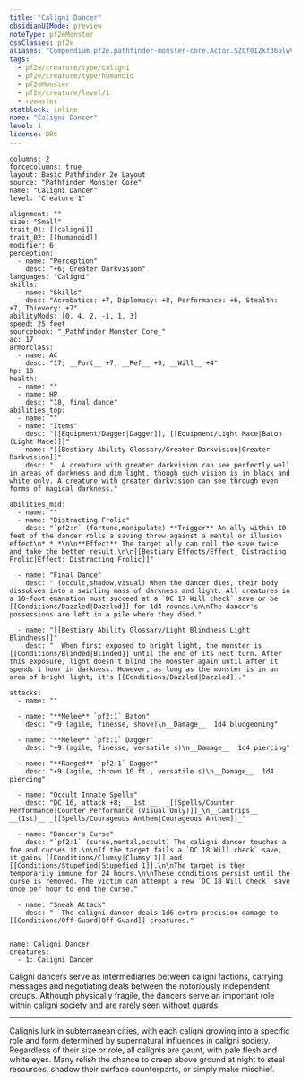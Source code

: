 ```yaml
---
title: "Caligni Dancer"
obsidianUIMode: preview
noteType: pf2eMonster
cssClasses: pf2e
aliases: "Compendium.pf2e.pathfinder-monster-core.Actor.SZCf0IZkf36plwVd" 
tags:
  - pf2e/creature/type/caligni
  - pf2e/creature/type/humanoid
  - pf2eMonster
  - pf2e/creature/level/1
  - remaster
statblock: inline
name: "Caligni Dancer"
level: 1
license: ORC
---
```


```statblock
columns: 2
forcecolumns: true
layout: Basic Pathfinder 2e Layout
source: "Pathfinder Monster Core"
name: "Caligni Dancer"
level: "Creature 1"

alignment: ""
size: "Small"
trait_01: [[caligni]]
trait_02: [[humanoid]]
modifier: 6
perception:
  - name: "Perception"
    desc: "+6; Greater Darkvision"
languages: "Caligni"
skills:
  - name: "Skills"
    desc: "Acrobatics: +7, Diplomacy: +8, Performance: +6, Stealth: +7, Thievery: +7"
abilityMods: [0, 4, 2, -1, 1, 3]
speed: 25 feet
sourcebook: "_Pathfinder Monster Core_"
ac: 17
armorclass:
  - name: AC
    desc: "17; __Fort__ +7, __Ref__ +9, __Will__ +4"
hp: 18
health:
  - name: ""
  - name: HP
    desc: "18, final dance"
abilities_top:
  - name: ""
  - name: "Items"
    desc: "[[Equipment/Dagger|Dagger]], [[Equipment/Light Mace|Baton (Light Mace)]]"
  - name: "[[Bestiary Ability Glossary/Greater Darkvision|Greater Darkvision]]"
    desc: "  A creature with greater darkvision can see perfectly well in areas of darkness and dim light, though such vision is in black and white only. A creature with greater darkvision can see through even forms of magical darkness."

abilities_mid:
  - name: ""
  - name: "Distracting Frolic"
    desc: "`pf2:r` (fortune,manipulate) **Trigger** An ally within 10 feet of the dancer rolls a saving throw against a mental or illusion effect\n* * *\n\n**Effect** The target ally can roll the save twice and take the better result.\n\n[[Bestiary Effects/Effect_ Distracting Frolic|Effect: Distracting Frolic]]"

  - name: "Final Dance"
    desc: " (occult,shadow,visual) When the dancer dies, their body dissolves into a swirling mass of darkness and light. All creatures in a 10-foot emanation must succeed at a `DC 17 Will check` save or be [[Conditions/Dazzled|Dazzled]] for 1d4 rounds.\n\nThe dancer's possessions are left in a pile where they died."

  - name: "[[Bestiary Ability Glossary/Light Blindness|Light Blindness]]"
    desc: "  When first exposed to bright light, the monster is [[Conditions/Blinded|Blinded]] until the end of its next turn. After this exposure, light doesn't blind the monster again until after it spends 1 hour in darkness. However, as long as the monster is in an area of bright light, it's [[Conditions/Dazzled|Dazzled]]."

attacks:
  - name: ""

  - name: "**Melee** `pf2:1` Baton"
    desc: "+9 (agile, finesse, shove)\n__Damage__  1d4 bludgeoning"

  - name: "**Melee** `pf2:1` Dagger"
    desc: "+9 (agile, finesse, versatile s)\n__Damage__  1d4 piercing"

  - name: "**Ranged** `pf2:1` Dagger"
    desc: "+9 (agile, thrown 10 ft., versatile s)\n__Damage__  1d4 piercing"

  - name: "Occult Innate Spells"
    desc: "DC 16, attack +8; __1st __  _[[Spells/Counter Performance|Counter Performance (Visual Only)]]_\n__Cantrips__  __(1st)__ _[[Spells/Courageous Anthem|Courageous Anthem]]_"

  - name: "Dancer's Curse"
    desc: "`pf2:1` (curse,mental,occult) The caligni dancer touches a foe and curses it.\n\nIf the target fails a `DC 18 Will check` save, it gains [[Conditions/Clumsy|Clumsy 1]] and [[Conditions/Stupefied|Stupefied 1]].\n\nThe target is then temporarily immune for 24 hours.\n\nThese conditions persist until the curse is removed. The victim can attempt a new `DC 18 Will check` save once per hour to end the curse."

  - name: "Sneak Attack"
    desc: "  The caligni dancer deals 1d6 extra precision damage to [[Conditions/Off-Guard|Off-Guard]] creatures."
 
```

```encounter-table
name: Caligni Dancer
creatures:
  - 1: Caligni Dancer
```



Caligni dancers serve as intermediaries between caligni factions, carrying messages and negotiating deals between the notoriously independent groups. Although physically fragile, the dancers serve an important role within caligni society and are rarely seen without guards.

* * *

Calignis lurk in subterranean cities, with each caligni growing into a specific role and form determined by supernatural influences in caligni society. Regardless of their size or role, all calignis are gaunt, with pale flesh and white eyes. Many relish the chance to creep above ground at night to steal resources, shadow their surface counterparts, or simply make mischief.
